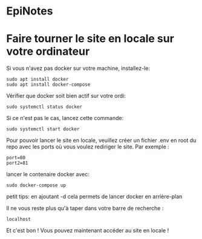 # EpiNotes

# Faire tourner le site en locale sur votre ordinateur
Si vous n'avez pas docker sur votre machine, installez-le:
```
sudo apt install docker
sudo apt install docker-compose
```

Vérifier que docker soit bien actif sur votre ordi:
```
sudo systemctl status docker
```

Si ce n'est pas le cas, lancez cette commande:
```
sudo systemctl start docker
```

Pour pouvoir lancer le site en locale, veuillez créer un fichier .env en root du repo avec les ports où vous voulez rediriger le site. Par exemple :
```
port=80
port2=81
```

lancer le contenaire docker avec:
```
sudo docker-compose up
```
petit tips: en ajoutant -d cela permets de lancer docker en arrière-plan

Il ne vous reste plus qu'à taper dans votre barre de recherche :
```
localhost
```

Et c'est bon ! Vous pouvez maintenant accéder au site en locale !